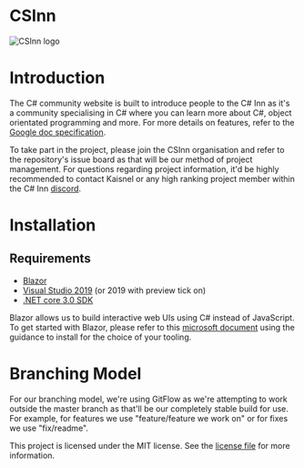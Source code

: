 # CSInn

![CSInn logo](https://user-images.githubusercontent.com/40486932/58613885-8dbf4e00-82bf-11e9-9f0c-6926bd2b660c.png)

# Introduction
The C# community website is built to introduce people to the C# Inn as it's a community specialising in C# where you can learn more about
C#, object orientated programming and more. For more details on features, refer to the [Google doc specification](https://docs.google.com/document/d/1USzxRzPjm1Gs2aI3mVR4uFf0GjdWn55gD-u3ezwEjdI/edit#heading=h.bko0h4vmadol).

To take part in the project, please join the CSInn organisation and refer to the repository's issue board as that will be our method of project management. For questions regarding project information, it'd be highly recommended to contact Kaisnel or any high ranking project member within the C# Inn [discord](https://discordapp.com/invite/ZU6dqXg).
# Installation

## Requirements
- [Blazor](https://dotnet.microsoft.com/apps/aspnet/web-apps/client)
- [Visual Studio 2019](https://visualstudio.microsoft.com/vs/) (or 2019 with preview tick on)
- [.NET core 3.0 SDK](https://dotnet.microsoft.com/download/dotnet-core/3.0)

Blazor allows us to build interactive web UIs using C# instead of JavaScript. 
To get started with Blazor, please refer to this [microsoft document](https://docs.microsoft.com/en-gb/aspnet/core/blazor/get-started?view=aspnetcore-3.0&tabs=visual-studio) using the guidance to install for the choice of your tooling.

# Branching Model
For our branching model, we're using GitFlow as we're attempting to work outside the master branch as that'll be our completely stable build for use. For example, for features we use "feature/feature we work on" or for fixes we use "fix/readme".



This project is licensed under the MIT license. See the [license file](LICENSE) for more information.
